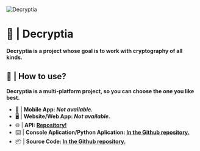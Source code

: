 ![Decryptia](https://github.com/Furyforev3r/Decryptia/assets/88341564/c08bccb0-4a8a-4f41-9aba-76707d54bdb2)
# 🔑 | Decryptia
**Decryptia is a project whose goal is to work with cryptography of all kinds.**
## 🚀 | How to use?
**Decryptia is a multi-platform project, so you can choose the one you like best.**
+ 📱 | **Mobile App: _Not available._**
+ 🖥️ | **Website/Web App: _Not available._**
+ 🌐 | **API: [Repository!](https://github.com/Furyforev3r/Decryptia-API)**
+ ⌨️ | **Console Aplication/Python Aplication: [In the Github repository.](https://github.com/Furyforev3r/Decryptia)**
+ 📦 | **Source Code: [In the Github repository.](https://github.com/Furyforev3r/Decryptia)**
